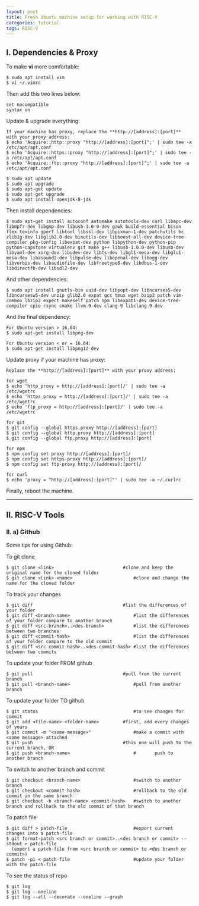 ```yaml
---
layout: post
title: Fresh Ubuntu machine setup for working with RISC-V
categories: Tutorial
tags: RISC-V
---
```


## I. Dependencies & Proxy

To make **vi** more comfortable:
```shell
$ sudo apt install vim
$ vi ~/.vimrc
```

Then add this two lines below:
```shell
set nocompatible
syntax on
```

Update & upgrade everything:
```shell
If your machine has proxy, replace the **http://[address]:[port]** with your proxy address:
$ echo 'Acquire::http::proxy "http://[address]:[port]";' | sudo tee -a /etc/apt/apt.conf
$ echo 'Acquire::https::proxy "http://[address]:[port]";' | sudo tee -a /etc/apt/apt.conf
$ echo 'Acquire::ftp::proxy "http://[address]:[port]";' | sudo tee -a /etc/apt/apt.conf

$ sudo apt update
$ sudo apt upgrade
$ sudo apt-get update
$ sudo apt-get upgrade
$ sudo apt install openjdk-8-jdk
```

Then install dependencies:

```$ sudo apt-get install autoconf automake autotools-dev curl libmpc-dev libmpfr-dev libgmp-dev libusb-1.0-0-dev gawk build-essential bison flex texinfo gperf libtool libssl-dev libpixman-1-dev patchutils bc zlib1g-dev libglib2.0-dev binutils-dev libboost-all-dev device-tree-compiler pkg-config libexpat-dev python libpython-dev python-pip python-capstone virtualenv git make g++ libusb-1.0.0-dev libusb-dev libyaml-dev xorg-dev libudev-dev libts-dev libgl1-mesa-dev libglu1-mesa-dev libasound2-dev libpulse-dev libopenal-dev libogg-dev libvorbis-dev libaudiofile-dev libfreetype6-dev libdbus-1-dev libdirectfb-dev libsdl2-dev```

And other dependencies:

```$ sudo apt install gnutls-bin uuid-dev libpopt-dev libncurses5-dev libncursesw5-dev unzip glib2.0 expat gcc tmux wget bzip2 patch vim-common lbzip2 expect makeself patch npm libexpat1-dev device-tree-compiler cpio rsync cmake llvm-9-dev clang-9 libclang-9-dev```
	
And the final dependency:
```shell
For Ubuntu version > 16.04:
$ sudo apt-get install libpng-dev

For Ubuntu version < or = 16.04:
$ sudo apt-get install libpng12-dev
```

Update proxy if your machine has proxy:
```shell
Replace the **http://[address]:[port]** with your proxy address:

for wget
$ echo 'http_proxy = http://[address]:[port]/' | sudo tee -a /etc/wgetrc
$ echo 'https_proxy = http://[address]:[port]/' | sudo tee -a /etc/wgetrc
$ echo 'ftp_proxy = http://[address]:[port]/' | sudo tee -a /etc/wgetrc

for git
$ git config --global https.proxy http://[address]:[port]
$ git config --global http.proxy http://[address]:[port]
$ git config --global ftp.proxy http://[address]:[port]

for npm
$ npm config set proxy http://[address]:[port]/
$ npm config set https-proxy http://[address]:[port]/
$ npm config set ftp-proxy http://[address]:[port]/

for curl
$ echo 'proxy = "http://[address]:[port]"' | sudo tee -a ~/.curlrc
```

Finally, reboot the machine.

* * *

## II. RISC-V Tools

### II. a) Github

Some tips for using Github:

To git clone
```shell
$ git clone <link>							#clone and keep the original name for the cloned folder
$ git clone <link> <name>						#clone and change the name for the cloned folder
```

To track your changes
```shell
$ git diff									#list the differences of your folder
$ git diff <branch-name>						#list the differences of your folder compare to another branch
$ git diff <src-branch>..<des-branch>			#list the differences between two branches
$ git diff <commit-hash>						#list the differences of your folder compare to the old commit
$ git diff <src-commit-hash>..<des-commit-hash>	#list the differences between two commits
```

To update your folder FROM github
```shell
$ git pull									#pull from the current branch
$ git pull <branch-name>						#pull from another branch
```

To update your folder TO github
```shell
$ git status									#to see changes for commit
$ git add <file-name> <folder-name>			#first, add every changes of yours
$ git commit -m "<some message>"				#make a commit with <some message> attached
$ git push									#this one will push to the current branch, OR
$ git push <branch-name>						#       push to another branch
```

To switch to another branch and commit
```shell
$ git checkout <branch-name>					#switch to another branch
$ git checkout <commit-hash>					#rollback to the old commit in the same branch
$ git checkout -b <branch-name> <commit-hash>	#switch to another branch and rollback to the old commit of that branch
```

To patch file
```shell
$ git diff > patch-file							#export current changes into a patch-file
$ git format-patch <src branch or commit>..<des branch or commit> --stdout > patch-file
  (export a patch-file from <src branch or commit> to <des branch or commit>)
$ patch -p1 < patch-file						#update your folder with the patch-file
```

To see the status of repo
```shell
$ git log
$ git log --oneline
$ git log --all --decorate --oneline --graph
```
